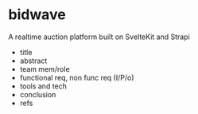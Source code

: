 # bidwave
A realtime auction platform built on SvelteKit and Strapi

- title
- abstract  
- team mem/role  
- functional req, non func req  (I/P/o)  
- tools and tech  
- conclusion  
- refs  
